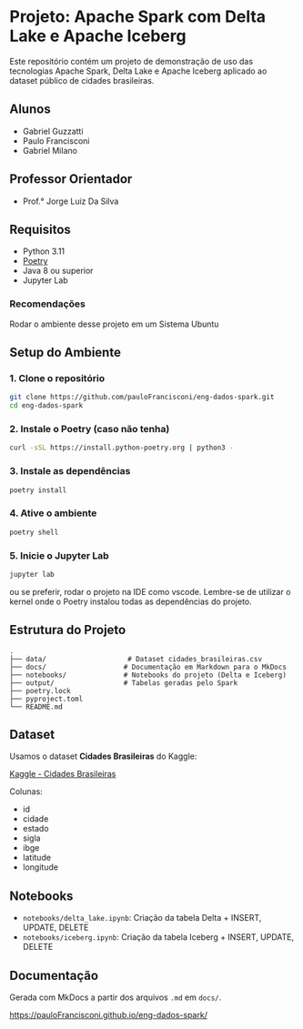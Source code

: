 # Projeto: Apache Spark com Delta Lake e Apache Iceberg

Este repositório contém um projeto de demonstração de uso das tecnologias Apache Spark, Delta Lake e Apache Iceberg aplicado ao dataset público de cidades brasileiras.

## Alunos

- Gabriel Guzzatti
- Paulo Francisconi
- Gabriel Milano

## Professor Orientador

- Prof.° Jorge Luiz Da Silva

## Requisitos

- Python 3.11
- [Poetry](https://python-poetry.org/docs/#installation)
- Java 8 ou superior
- Jupyter Lab

### Recomendações

Rodar o ambiente desse projeto em um Sistema Ubuntu

## Setup do Ambiente

### 1. Clone o repositório

```bash
git clone https://github.com/pauloFrancisconi/eng-dados-spark.git
cd eng-dados-spark
```

### 2. Instale o Poetry (caso não tenha)

```bash
curl -sSL https://install.python-poetry.org | python3 -
```

### 3. Instale as dependências

```bash
poetry install
```

### 4. Ative o ambiente

```bash
poetry shell
```

### 5. Inicie o Jupyter Lab

```bash
jupyter lab

```

ou se preferir, rodar o projeto na IDE como vscode. Lembre-se de utilizar o kernel onde o Poetry instalou todas as dependências do projeto.

##  Estrutura do Projeto

```
.
├── data/                    # Dataset cidades_brasileiras.csv
├── docs/                   # Documentação em Markdown para o MkDocs
├── notebooks/              # Notebooks do projeto (Delta e Iceberg)
├── output/                 # Tabelas geradas pelo Spark
├── poetry.lock
├── pyproject.toml
└── README.md
```

## Dataset

Usamos o dataset **Cidades Brasileiras** do Kaggle:

[Kaggle - Cidades Brasileiras](https://www.kaggle.com/datasets/gilbertotrindade/cidades-brasileiras)

Colunas:
- id
- cidade
- estado
- sigla
- ibge
- latitude
- longitude

## Notebooks

- `notebooks/delta_lake.ipynb`: Criação da tabela Delta + INSERT, UPDATE, DELETE
- `notebooks/iceberg.ipynb`: Criação da tabela Iceberg + INSERT, UPDATE, DELETE

## Documentação

Gerada com MkDocs a partir dos arquivos `.md` em `docs/`.

https://pauloFrancisconi.github.io/eng-dados-spark/
